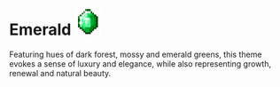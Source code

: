 # Emerald ![](files\emerald.gif)

Featuring hues of dark forest, mossy and emerald greens, this theme evokes a sense of luxury and elegance, while also representing growth, renewal and natural beauty.

